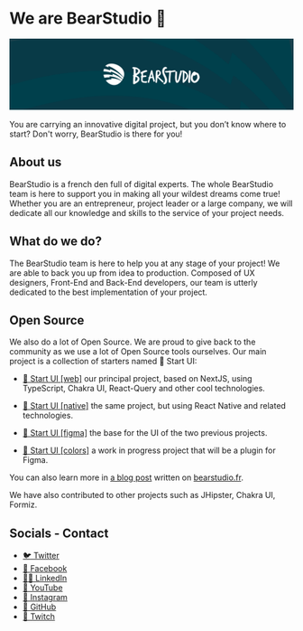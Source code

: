 # We are BearStudio 🐻

[![Header](https://raw.githubusercontent.com/BearStudio/.github/main/profile/header.png)](https://www.bearstudio.fr/)

You are carrying an innovative digital project, but you don’t know where to
start? Don't worry, BearStudio is there for you!

## About us

BearStudio is a french den full of digital experts. The whole BearStudio team
is here to support you in making all your wildest dreams come true! Whether you
are an entrepreneur, project leader or a large company, we will dedicate all our
knowledge and skills to the service of your project needs.

## What do we do?

The BearStudio team is here to help you at any stage of your project! We are
able to back you up from idea to production. Composed of UX designers, Front-End
and Back-End developers, our team is utterly dedicated to the best
implementation of your project.

## Open Source

We also do a lot of Open Source. We are proud to give back to the community as
we use a lot of Open Source tools ourselves. Our main project is a collection
of starters named 🚀 Start UI:

- [🚀 Start UI [web]](https://github.com/BearStudio/start-ui-web) our principal
  project, based on NextJS, using TypeScript, Chakra UI, React-Query and other
  cool technologies.

- [🚀 Start UI [native]](https://github.com/BearStudio/start-ui-native) the same
  project, but using React Native and related technologies.

- [🚀 Start UI [figma]](https://github.com/BearStudio/start-ui-figma) the base
  for the UI of the two previous projects.

- [🚀 Start UI [colors]](https://github.com/BearStudio/start-ui-colors) a work
  in progress project that will be a plugin for Figma.

You can also learn more in [a blog post](https://www.bearstudio.fr/blog/actualites-web-numerique/start-ui)
written on [bearstudio.fr](https://bearstudio.fr/).

We have also contributed to other projects such as JHipster, Chakra UI, Formiz.

## Socials - Contact

- [🐦 Twitter](https://twitter.com/_BearStudio)
- [🙂 Facebook](https://www.facebook.com/allyouneedisbear)
- [🧑‍💻 LinkedIn](https://www.linkedin.com/company/bearstudio/)
- [🎥 YouTube](https://youtube.com/channel/UC-2hpnhKgU2C_OFucjEN0IA)
- [📸 Instagram](https://www.instagram.com/_bearstudio/)
- [🐙 GitHub](https://github.com/BearStudio)
- [🔴 Twitch](https://www.twitch.tv/bearstudiolive)
